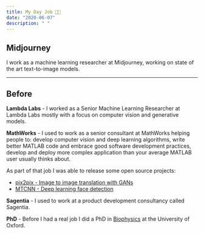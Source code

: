 ```yaml
---
title: My Day Job 🧑‍💻
date: "2020-06-07"
description: " "
---
```


## Midjourney

I work as a machine learning researcher at Midjourney, working on state of the art text-to-image models.

<hr />

## Before

__Lambda Labs__ - I worked as a Senior Machine Learning Researcher at Lambda Labs mostly with a focus on computer vision and generative models.

__MathWorks__ - I used to work as a senior consultant at MathWorks helping people to: develop computer vision and deep learning algorithms, write better MATLAB code and embrace good software development practices, develop and deploy more complex application than your average MATLAB user usually thinks about.

As part of that job I was able to release some open source projects:

- [pix2pix - Image to image translation with GANs](../matlab-pix2pix)
- [MTCNN - Deep learning face detection](../matlab-mtcnn)

__Sagentia__ - I used to work at a product development consultancy called Sagentia.

__PhD__ - Before I had a real job I did a PhD in [Biophysics](../2020/biophysics/) at the University of Oxford.
